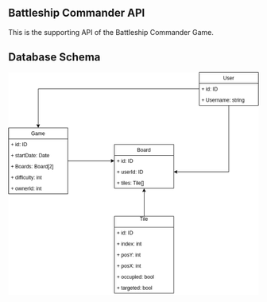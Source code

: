 ## Battleship Commander API
This is the supporting API of the Battleship Commander Game.

## Database Schema
![alt text](https://github.com/lakylekidd/battleship-commander-api/blob/master/db_schema.png "Database Image")